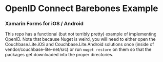 # OpenID Connect Barebones Example
### Xamarin Forms for iOS / Android

This repo has a functional (but not terribly pretty) example of implementing OpenID.  Note that because Nuget is weird, you will need to either open the Couchbase.Lite.iOS and Couchbase.Lite.Android solutions once (inside of vendor/couchbase-lite-net/src) or run `nuget restore` on them so that the packages get downloaded into the proper directories.